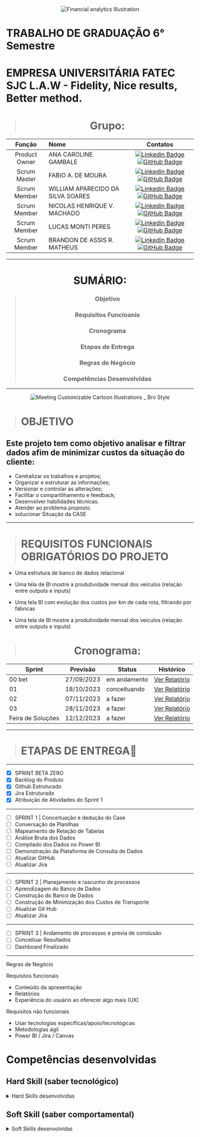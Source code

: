 <div align="center">

 
 ![Financial analytics Illustration](https://github.com/FabioMourahn/Projet_Log06/assets/142456922/734bf3f0-4d84-4c72-ae54-7084036d8a37)


</div>

# TRABALHO DE GRADUAÇÃO 6° Semestre

# EMPRESA UNIVERSITÁRIA FATEC SJC L.A.W - Fidelity, Nice results, Better method.

<div align="center">

> # Grupo:
|    Função     | Nome                                  |                                                                                                                                                      Contatos                                                                                                                                                   |
| :-----------: | :------------------------------------ | :-------------------------------------------------------------------------------------------------------------------------------------------------------------------------------------------------------------------------------------------------------------------------------------------------------------------------: |
| Product Owner  |   ANA CAROLINE GAMBALE |     [![Linkedin Badge](https://img.shields.io/badge/Linkedin-blue?style=flat-square&logo=Linkedin&logoColor=white)](https://www.linkedin.com/in/ana-carolina-lara-gambale-30b150231) [![GitHub Badge](https://img.shields.io/badge/GitHub-111217?style=flat-square&logo=github&logoColor=white)](https://github.com/CarolGambale)|            |
| Scrum Master |FABIO A. DE MOURA |           [![Linkedin Badge](https://img.shields.io/badge/Linkedin-blue?style=flat-square&logo=Linkedin&logoColor=white)](https://linkedin.com/in/fábio-moura-715764213) [![GitHub Badge](https://img.shields.io/badge/GitHub-111217?style=flat-square&logo=github&logoColor=white)](https://github.com/FabioMourahn)|
| Scrum Member | WILLIAM APARECIDO DA SILVA SOARES| [![Linkedin Badge](https://img.shields.io/badge/Linkedin-blue?style=flat-square&logo=Linkedin&logoColor=white)](https://www.linkedin.com/in/william-soares-0173b8b5/) [![GitHub Badge](https://img.shields.io/badge/GitHub-111217?style=flat-square&logo=github&logoColor=white)](https://github.com/WilliamSoares91)|
| Scrum Member| NICOLAS HENRIQUE V. MACHADO |         [![Linkedin Badge](https://img.shields.io/badge/Linkedin-blue?style=flat-square&logo=Linkedin&logoColor=white)](https://www.linkedin.com/in/nicolas-vieira-b90a00208) [![GitHub Badge](https://img.shields.io/badge/GitHub-111217?style=flat-square&logo=github&logoColor=white)](https://github.com/FabioMourahn)||
| Scrum Member | LUCAS MONTI PERES|         [![Linkedin Badge](https://img.shields.io/badge/Linkedin-blue?style=flat-square&logo=Linkedin&logoColor=white)](https://www.linkedin.com/in/lucas-monti-peres-100109207/)  [![GitHub Badge](https://img.shields.io/badge/GitHub-111217?style=flat-square&logo=github&logoColor=white)](https://github.com/LucasMontiPeres)|       |
| Scrum Member |BRANDON DE ASSIS R. MATHEUS| [![Linkedin Badge](https://img.shields.io/badge/Linkedin-blue?style=flat-square&logo=Linkedin&logoColor=white)](https://www.linkedin.com/in/brandon-matheus-47992b1bb)[![GitHub Badge](https://img.shields.io/badge/GitHub-111217?style=flat-square&logo=github&logoColor=white)](https://github.com/Brandon-Matheus)|  |

-----------------------------------------------------------

# SUMÁRIO:

> ### Objetivo
> ### Requisitos Funcioanis 
> ### Cronograma
> ### Etapas de Entrega
> ### Regras de Negócio
> ### Competências Desenvolvidas

------------------------------------------------------------

</div>

<div align="center">

![Meeting Customizable Cartoon Illustrations _ Bro Style](https://github.com/FabioMourahn/Projet_Log06/assets/142456922/854af7b9-b898-4a8a-b777-e7d808e21e3a)

</div>

> # OBJETIVO
## Este projeto tem como objetivo analisar e filtrar dados afim de minimizar custos da situação do cliente:
* Centralizar os trabalhos e projetos;
* Organizar e estruturar as informações;
* Versionar e controlar as alterações;
* Facilitar o compartilhamento e feedback;
* Desenvolver habilidades técnicas.
* Atender ao problema proposto
* solucionar Situação da CASE
------------------------------------------------------------------
  
> # REQUISITOS FUNCIONAIS OBRIGATÓRIOS DO PROJETO
* Uma estrutura de banco de dados relacional

* Uma tela de BI mostre a produtividade mensal dos veículos (relação entre outputs e inputs)

* Uma tela BI com evolução dos custos por km de cada rota, filtrando por fábricas

* Uma tela de BI mostre a produtividade mensal dos veículos (relação entre outputs e inputs)

<div align="center">

> # Cronograma:
 
Sprint | Previsão | Status| Histórico|
|------|--------|------|--------|
|00 bet | 27/09/2023 | em andamento| [Ver Relatório](https://fatecsjc-prd.azurewebsites.net/downloads/estagio/modelo_relatorio_estagio_gpi.docx) | 
|01 | 18/10/2023 | conceituando| [Ver Relatório](https://fatecsjc-prd.azurewebsites.net/downloads/estagio/modelo_relatorio_estagio_gpi.docx) | 
|02|  07/11/2023| a fazer |[Ver Relatório](https://fatecsjc-prd.azurewebsites.net/downloads/estagio/modelo_relatorio_estagio_gpi.docx) | 
|03| 28/11/2023 | a fazer |[Ver Relatório](https://fatecsjc-prd.azurewebsites.net/downloads/estagio/modelo_relatorio_estagio_gpi.docx) | 
|Feira de Soluções|12/12/2023 |a fazer |[Ver Relatório](https://fatecsjc-prd.azurewebsites.net/downloads/estagio/modelo_relatorio_estagio_gpi.docx) | 

</div>

------------------------------------------------------------------

> # ETAPAS DE ENTREGA🧾
------------------------------------------------------------------
- [x] SPRINT BETA ZERO
- [x] Backlog do Produto
- [x] Github Estruturado
- [x] Jira Estruturado
- [X] Atribuição de Atividades do Sprint 1
-------------------------------------------------------------------
- [ ] SPRINT 1 | Conceituação e dedução do Case
- [ ] Conversação de Planilhas
- [ ] Mapeamento de Relação de Tabelas
- [ ] Análise Bruta dos Dados
- [ ] Compilado dos Dados no Power BI
- [ ] Demonstração da Plataforma de Consulta de Dados
- [ ] Atualizar GitHub
- [ ] Atualizar Jira
-------------------------------------------------------------------
- [ ] SPRINT 2 | Planejamento e rascunho de processos
- [ ] Aprendizagem do Banco de Dados
- [ ] Construção do Banco de Dados
- [ ] Construção de Minimização dos Custos de Transporte
- [ ] Atualizar Git Hub
- [ ] Atualizar Jira
-------------------------------------------------------------------
- [ ] SPRINT 3 | Andamento de processso e previa de conslusão
- [ ] Conceituar Resultados
- [ ] Dashboard Finalizado
-------------------------------------------------------------------

 Regras de Negócio

Requisitos funcionais 
- Conteúdo da apresentação   
- Relatórios 
- Experiência do usuário ao oferecer algo mais (UX)


Requisitos não funcionais
- Usar tecnologias especifícas/apoio/tecnológicas
- Metodologias ágil
- Power BI / Jira / Canvas


# Competências desenvolvidas

## Hard Skill (saber tecnológico)
<details>
<summary>Hard Skills desenvolvidas</summary>

| Tecnologia/Metodologia | Classificação |
| ---------------------- | ------------- |
| GitHub | ★ ★ ★ ★ ★ ★ ★ ☆ ☆ ☆ |
| Gestão de Projetos | ★ ★ ★ ★ ★ ★ ☆ ☆ ☆ ☆ |
| Scrum Master | ★ ★ ★ ★ ★ ★ ★ ☆ ☆ ☆ |
| Prodct Owner | ★ ★ ★ ★ ★ ★ ★ ☆ ☆ ☆ |
| Markdown | ★ ★ ★ ★ ★ ★ ★ ☆ ☆ ☆ |
| Git Projects | ★ ★ ★ ★ ★ ★ ★ ☆ ☆ ☆ |

</details>

## Soft Skill (saber comportamental)
<details>
<summary>Soft Skills desenvolvidas</summary>

| Habilidades | Classificação |
| ---------------------- | ------------- |
| Colaboração | ★ ★ ★ ★ ★ ☆ ☆ ☆ ☆ ☆ |
| Proatividade| ★ ★ ★ ★ ★ ★ ☆ ☆ ☆ ☆ |
| Pensamento Crítico | ★ ★ ★ ★ ★ ★ ★ ☆ ☆ ☆ |
| Gerenciamento de Tempo | ★ ★ ★ ★ ★ ★ ★ ☆ ☆ ☆ |
| Adaptabilidade | ★ ★ ★ ★ ★ ★ ★ ☆ ☆ ☆ |
| Resiliência | ★ ★ ★ ★ ★ ★ ★ ☆ ☆ ☆ |

</details>


